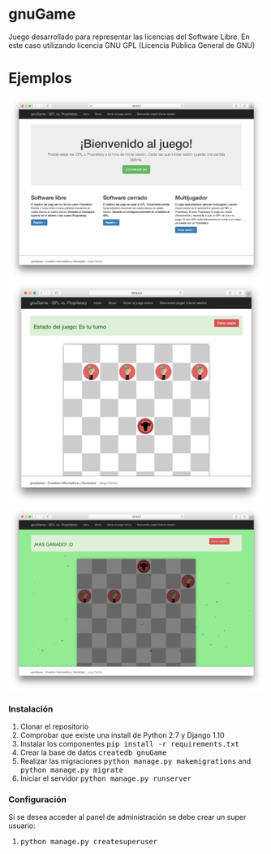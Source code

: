 # gnuGame
Juego desarrollado para representar las licencias del Software Libre. En este caso utilizando licencia GNU GPL (Licencia Pública General de GNU)

# Ejemplos
<img src="doc/index.png?raw=true" alt="index.png">
<img src="doc/juego1.png?raw=true" alt="juego1.png">
<img src="doc/gana.png?raw=true" alt="gana.png">

### Instalación
1. Clonar el repositorio
2. Comprobar que existe una install de Python 2.7 y Django 1.10
3. Instalar los componentes <tt>pip install -r requirements.txt</tt>
2. Crear la base de datos <tt>createdb gnuGame</tt>
3. Realizar las migraciones <tt>python manage.py makemigrations</tt> and <tt>python manage.py migrate</tt>
4. Iniciar el servidor <tt>python manage.py runserver</tt>

### Configuración
Si se desea acceder al panel de administración se debe crear un super usuario:
1. <tt>python manage.py createsuperuser</tt>
